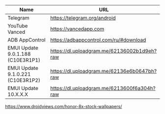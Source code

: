 | Name | URL |
| --- | --- |
| Telegram | https://telegram.org/android |
| YouTube Vanced | https://vancedapp.com |
| ADB AppControl | https://adbappcontrol.com/ru/#download | 
| EMUI Update 9.0.1.188 (C10E3R1P1) | https://dl.uploadgram.me/62136002b1d9eh?raw |
| EMUI Update 9.1.0.221 (C10E3R1P2) | https://dl.uploadgram.me/62136e6b0647bh?raw |
| EMUI Update 10.X.X.X | https://dl.uploadgram.me/6213600f6a304h?raw |


https://www.droidviews.com/honor-8x-stock-wallpapers/
